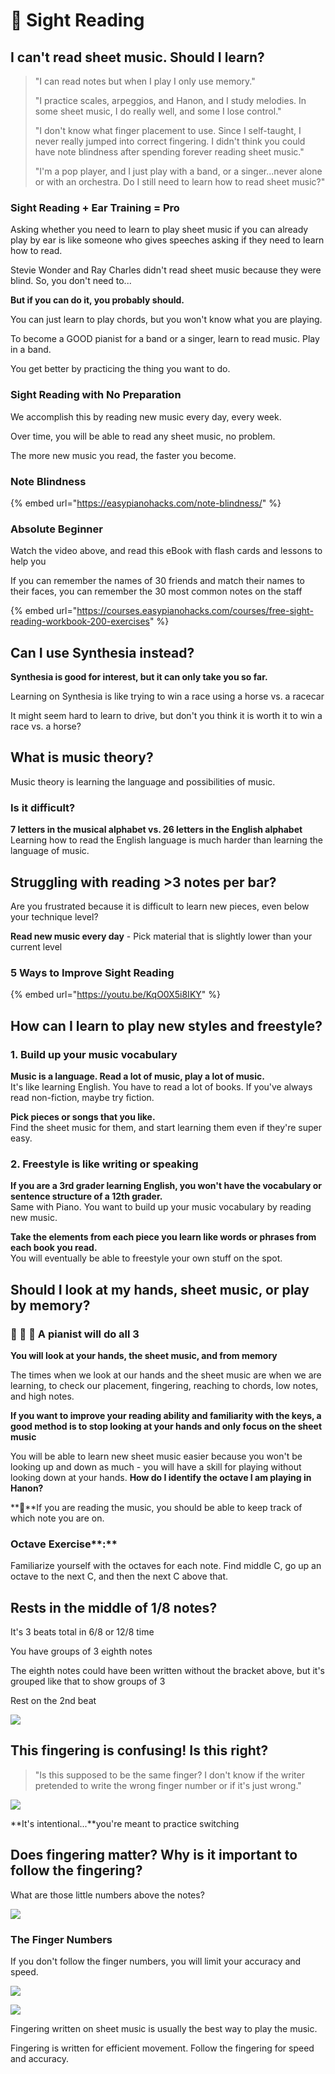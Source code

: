 # 🎼 Sight Reading

## I can't read sheet music. Should I learn?

> "I can read notes but when I play I only use memory."
>
> "I practice scales, arpeggios, and Hanon, and I study melodies. In some sheet music, I do really well, and some I lose control."
>
> "I don't know what finger placement to use. Since I self-taught, I never really jumped into correct fingering. I didn't think you could have note blindness after spending forever reading sheet music."
>
> "I'm a pop player, and I just play with a band, or a singer...never alone or with an orchestra. Do I still need to learn how to read sheet music?"

### Sight Reading + Ear Training = Pro

Asking whether you need to learn to play sheet music if you can already play by ear is like someone who gives speeches asking if they need to learn how to read. 

Stevie Wonder and Ray Charles didn't read sheet music because they were blind. So, you don't need to...

**But if you can do it, you probably should.**

You can just learn to play chords, but you won't know what you are playing.  

To become a GOOD pianist for a band or a singer, learn to read music. Play in a band. 

You get better by practicing the thing you want to do.

### **Sight Reading with No Preparation**

We accomplish this by reading new music every day, every week. 

Over time, you will be able to read any sheet music, no problem. 

The more new music you read, the faster you become. 

### **Note Blindness**

{% embed url="https://easypianohacks.com/note-blindness/" %}

### Absolute Beginner

Watch the video above, and read this eBook with flash cards and lessons to help you

If you can remember the names of 30 friends and match their names to their faces, you can remember the 30 most common notes on the staff

{% embed url="https://courses.easypianohacks.com/courses/free-sight-reading-workbook-200-exercises" %}

## Can I use Synthesia instead?

**Synthesia is good for interest, but it can only take you so far.**

Learning on Synthesia is like trying to win a race using a horse vs. a racecar

It might seem hard to learn to drive, but don't you think it is worth it to win a race vs. a horse?

## What is music theory?

Music theory is learning the language and possibilities of music.

### Is it difficult?

**7 letters in the musical alphabet vs. 26 letters in the English alphabet**  
Learning how to read the English language is much harder than learning the language of music. 

## Struggling with reading &gt;3 notes per bar? 

Are you frustrated because it is difficult to learn new pieces, even below your technique level?

**Read new music every day** - Pick material that is slightly lower than your current level

### 5 Ways to Improve Sight Reading

{% embed url="https://youtu.be/KqO0X5i8IKY" %}

## How can I learn to play new styles **and** freestyle?

### 1. Build up your music vocabulary

**Music is a language. Read a lot of music, play a lot of music.**   
It's like learning English. You have to read a lot of books. If you've always read non-fiction, maybe try fiction.

**Pick pieces or songs that you like.**   
Find the sheet music for them, and start learning them even if they're super easy. 

### 2. Freestyle is like writing or speaking

**If you are a 3rd grader learning English, you won't have the vocabulary or sentence structure of a 12th grader.**   
Same with Piano. You want to build up your music vocabulary by reading new music. 

**Take the elements from each piece you learn like words or phrases from each book you read.**   
You will eventually be able to freestyle your own stuff on the spot.

## Should I look at my hands, sheet music, or play by memory?

### 🤲 🎼 🧠 A pianist will do all 3

**You will look at your hands, the sheet music, and from memory**

The times when we look at our hands and the sheet music are when we are learning, to check our placement, fingering, reaching to chords, low notes, and high notes.

**If you want to improve your reading ability and familiarity with the keys, a good method is to stop looking at your hands and only focus on the sheet music**

You will be able to learn new sheet music easier because you won't be looking up and down as much - you will have a skill for playing without looking down at your hands. **How do I identify the octave I am playing in Hanon?**

**‌🧐**If you are reading the music, you should be able to keep track of which note you are on.

### Octave Exercise**:**

Familiarize yourself with the octaves for each note. Find middle C, go up an octave to the next C, and then the next C above that.

## Rests in the middle of 1/8 notes?

It's 3 beats total in 6/8 or 12/8 time

You have groups of 3 eighth notes

The eighth notes could have been written without the bracket above, but it's grouped like that to show groups of 3

Rest on the 2nd beat

![](../../.gitbook/assets/image%20%2824%29.png)

## This fingering is confusing! Is this right?

> "Is this supposed to be the same finger? I don't know if the writer pretended to write the wrong finger number or if it's just wrong."

![](../../.gitbook/assets/image%20%2828%29.png)

**It's intentional...**you're meant to practice switching



## Does fingering matter? Why is it important to follow the fingering?

What are those little numbers above the notes?

![](https://i.gyazo.com/34a02487efee51b6cec4f42867ee1761.gif)

### The Finger Numbers 

If you don't follow the finger numbers, you will limit your accuracy and speed.

![](../../.gitbook/assets/image%20%2866%29.png)

![](../../.gitbook/assets/image%20%2872%29.png)

Fingering written on sheet music is usually the best way to play the music. 

Fingering is written for efficient movement. Follow the fingering for speed and accuracy.

